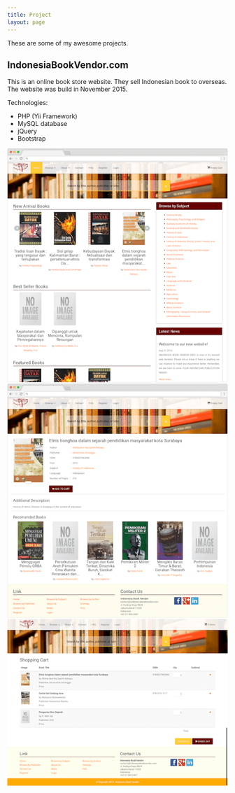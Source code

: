 ```yaml
---
title: Project
layout: page
---
```


These are some of my awesome projects.

## IndonesiaBookVendor.com

This is an online book store website. They sell Indonesian book to overseas. The website was build in November 2015. 

Technologies: 
- PHP (Yii Framework)
- MySQL database
- jQuery
- Bootstrap

![IndonesiaBookVendor Home](/assets/images/projects/indonesiabookvendor-home.png "IndonesiaBookVendor Home")
![IndonesiaBookVendor Detail](/assets/images/projects/indonesiabookvendor-detail.png "IndonesiaBookVendor Detail Page")
![IndonesiaBookVendor Cart](/assets/images/projects/indonesiabookvendor-cart.png "IndonesiaBookVendor Cart")


